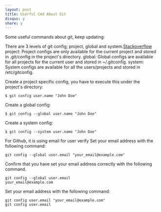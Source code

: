 ```yaml
---
layout: post
title: Userful Cmd About Git
disqus: y
share: y
---
```


Some useful commands about git, keep updating:


There are 3 levels of git config; project, global and system.[Stackoverflow](http://stackoverflow.com/questions/8801729/is-it-possible-to-have-different-git-config-for-different-projects)
project: Project configs are only available for the current project and stored in .git/config in the project's directory.
global: Global configs are available for all projects for the current user and stored in ~/.gitconfig.
system: System configs are available for all the users/projects and stored in /etc/gitconfig.

Create a project specific config, you have to execute this under the project's directory:
```
$ git config user.name "John Doe" 
```
Create a global config:
```
$ git config --global user.name "John Doe"
```
Create a system config:
```
$ git config --system user.name "John Doe" 
```

For Github, it is using email for user verify
Set your email address with the following command:
```
git config --global user.email "your_email@example.com"
```
Confirm that you have set your email address correctly with the following command.
```
git config --global user.email
your_email@example.com
```
Set your email address with the following command:
```
git config user.email "your_email@example.com"
git config user.email
```










